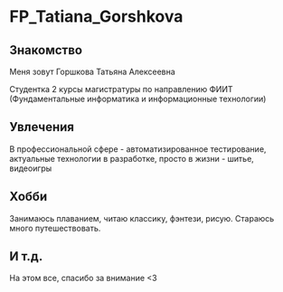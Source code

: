 # FP_Tatiana_Gorshkova

## Знакомство
Меня зовут Горшкова Татьяна Алексеевна 

Студентка 2 курсы магистратуры по направлению ФИИТ (Фундаментальные информатика и информационные технологии)

## Увлечения
В профессиональной сфере - автоматизированное тестирование, актуальные технологии в разработке, просто в жизни - шитье, видеоигры

## Хобби
Занимаюсь плаванием, читаю классику, фэнтези, рисую. 
Стараюсь много путешествовать.

## И т.д.
На этом все, спасибо за внимание <3
